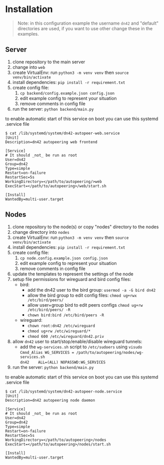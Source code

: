 # Installation
> Note: in this configuration example the username `dn42` and "default" directories are used, if you want to use other change these in the examples.

## Server

1. clone repository to the main server
2. change into `web`
3. create VirtualEnv: run `python3 -m venv venv` then `source venv/bin/activate`
4. install dependencies: `pip install -r requirement.txt`
5. create config file: 
   1. `cp backend/config.example.json config.json`
   2. edit example config to represent your situation
   3. remove comments in config file
6. run the server: `python backend/main.py`

to enable automatic start of this service on boot you can use this systemd .service file
```
$ cat /lib/systemd/system/dn42-autopeer-web.service
[Unit]
Description=dn42 autopeering web frontend

[Service]
# It should _not_ be run as root
User=dn42
Group=dn42
Type=simple
Restart=on-failure
RestartSec=5s
WorkingDirectory=</path/to/autopeering/>web
ExecStart=</path/to/autopeering>/web/start.sh

[Install]
WantedBy=multi-user.target
```

## Nodes

1. clone repository to the node(s) or copy "nodes" directory to the nodes
2. change directory into `nodes`
3. create VirtualEnv: run `python3 -m venv venv` then `source venv/bin/activate`
4. install dependencies: `pip install -r requirement.txt`
5. create config file: 
   1. `cp node.config.example.json config.json`
   2. edit example config to represent your situation
   3. remove comments in config file
6. update the templates to represent the settings of the node
7. setup file permissions for wireguard and bird config files:
   - bird:
     - add the dn42 user to the bird group: `usermod -a -G bird dn42`
     - allow the bird group to edit config files: `chmod ug+rwx /etc/bird/peers/`
     - allow user+group bird to edit peers configs `chmod ug+rw /etc/bird/peers/ -R`
     - `chown bird:bird /etc/bird/peers -R`
   - wireguard:
     - `chown root:dn42 /etc/wireguard`
     - `chmod ug+rw /etc/wireguard/*`
     - `chmod 600 /etc/wireguard/dn42.priv`
8. allow `dn42` user to start/stop/enable/disable wireguard tunnels:
   - add the `wg-services.sh` script to `/etc/sudoers` using `visudo` <br> `Cmnd_Alias WG_SERVICES = /path/to/autopeering/nodes/wg-services.sh` <br> `dn42    ALL=(ALL) NOPASSWD:WG_SERVICES`
9.  run the server: `python backend/main.py`

to enable automatic start of this service on boot you can use this systemd .service file
```
$ cat /lib/systemd/system/dn42-autopeer-node.service
[Unit]
Description=dn42 autopeering node daemon

[Service]
# It should _not_ be run as root
User=dn42
Group=dn42
Type=simple
Restart=on-failure
RestartSec=5s
WorkingDirectory=</path/to/autopeering>/nodes
ExecStart=</path/to/autopeering>/nodes/start.sh

[Install]
WantedBy=multi-user.target
```